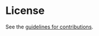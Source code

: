 # License

See the
[guidelines for contributions](https://github.com/ietf-wg-keytrans/draft-arch/blob/main/CONTRIBUTING.md).
